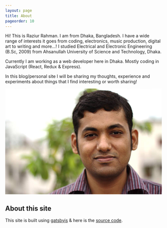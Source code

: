 ```yaml
---
layout: page
title: About
pageorder: 10
---
```


Hi! This is Raziur Rahman. I am from Dhaka, Bangladesh. I have a wide range of interests it goes from coding, electronics, music production, digital art to writing and more...! I studied Electrical and Electronic Engineering (B.Sc, 2009) from Ahsanullah University of Science and Technology, Dhaka.

Currently I am working as a web developer here in Dhaka. Mostly coding in JavaScript (React, Redux & Express).

In this blog/personal site I will be sharing my thoughts, experience and experiments about things that I find interesting or worth sharing!

![Raziur Rahman photo](/images/about/razi-outdoor.jpg)


## About this site
This site is built using [gatsbyjs](https://www.gatsbyjs.org) & here is the [source code](https://github.com/instrumaniak/instrumaniak.github.io).
